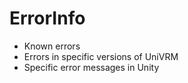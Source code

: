 # ErrorInfo

- Known errors
- Errors in specific versions of UniVRM
- Specific error messages in Unity
